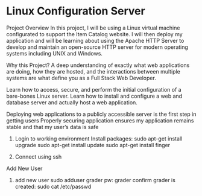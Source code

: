 # Linux Configuration Server


Project Overview
In this project, I will be using a Linux virtual machine configurated to support the Item Catalog website. I will then deploy my application and will be learning about using the Apache HTTP Server to develop and maintain an open-source HTTP server for modern operating systems including UNIX and Windows.

Why this Project?
A deep understanding of exactly what web applications are doing, how they are hosted, and the interactions between multiple systems are what define you as a Full Stack Web Developer.

Learn how to access, secure, and perform the initial configuration of a bare-bones Linux server. Learn how to install and configure a web and database server and actually host a web application.

Deploying web applications to a publicly accessible server is the first step in getting users
Properly securing application ensures my application remains stable and that my user’s data is safe

1. Login to working environment
Install packages:
sudo apt-get install upgrade
sudo apt-get install update
sudo apt-get install finger

2. Connect using ssh

Add New User
1. add new user
sudo adduser grader
pw: grader
confirm grader is created:
sudo cat /etc/passwd
